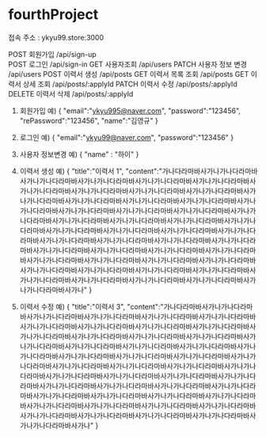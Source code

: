 # fourthProject

접속 주소 : ykyu99.store:3000

POST     회원가입                        /api/sign-up              
POST     로그인                         /api/sign-in
GET      사용자조회                      /api/users
PATCH    사용자 정보 변경                 /api/users
POST     이력서 생성                     /api/posts
GET      이력서 목록 조회                 /api/posts
GET      이력서 상세 조회                 /api/posts/:applyId
PATCH    이력서 수정                     /api/posts/:applyId
DELETE   이력서 삭제                     /api/posts/:applyId


1. 회원가입
예)
{
	"email":"ykyu995@naver.com",
	"password":"123456",
	"rePassword":"123456",
	"name":"김영규"
}

2. 로그인
예)
{
	"email":"ykyu99@naver.com",
	"password":"123456"
}

3. 사용자 정보변경
예)
{
	"name" : "하이"
}

4. 이력서 생성
예)
{
	"title":"이력서 1",
	"content":"가나다라마바사가나가나다라마바사가나가나다라마바사가나가나다라마바사가나가나다라마바사가나가나다라마바사가나가나다라마바사가나가나다라마바사가나가나다라마바사가나가나다라마바사가나가나다라마바사가나가나다라마바사가나가나다라마바사가나가나다라마바사가나가나다라마바사가나가나다라마바사가나가나다라마바사가나가나다라마바사가나가나다라마바사가나가나다라마바사가나가나다라마바사가나가나다라마바사가나가나다라마바사가나가나다라마바사가나가나다라마바사가나가나다라마바사가나가나다라마바사가나가나다라마바사가나가나다라마바사가나가나다라마바사가나가나다라마바사가나가나다라마바사가나가나다라마바사가나가나다라마바사가나가나다라마바사가나가나다라마바사가나가나다라마바사가나가나다라마바사가나가나다라마바사가나가나다라마바사가나가나다라마바사가나가나다라마바사가나가나다라마바사가나가나다라마바사가나가나다라마바사가나가나다라마바사가나가나다라마바사가나가나다라마바사가나"
}

5. 이력서 수정 
예)
{
	"title":"이력서 3",
	"content":"가나다라마바사가나가나다라마바사가나가나다라마바사가나가나다라마바사가나가나다라마바사가나가나다라마바사가나가나다라마바사가나가나다라마바사가나가나다라마바사가나가나다라마바사가나가나다라마바사가나가나다라마바사가나가나다라마바사가나가나다라마바사가나가나다라마바사가나가나다라마바사가나가나다라마바사가나가나다라마바사가나가나다라마바사가나가나다라마바사가나가나다라마바사가나가나다라마바사가나가나다라마바사가나가나다라마바사가나가나다라마바사가나가나다라마바사가나가나다라마바사가나가나다라마바사가나가나다라마바사가나가나다라마바사가나가나다라마바사가나가나다라마바사가나가나다라마바사가나가나다라마바사가나가나다라마바사가나가나다라마바사가나가나다라마바사가나가나다라마바사가나가나다라마바사가나가나다라마바사가나가나다라마바사가나가나다라마바사가나가나다라마바사가나가나다라마바사가나가나다라마바사가나가나다라마바사가나가나다라마바사가나가나다라마바사가나"
}
